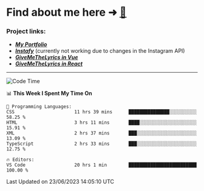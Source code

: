 # Find about me here ➜ [🧑](https://pauabella.dev)

### Project links:
- ***[My Portfolio](https://pauabella.dev)***
- ***[Instafy](https://instafy.me)*** (currently not working due to changes in the Instagram API)
- ***[GiveMeTheLyrics in Vue](https://lyrics.pauabella.dev)***
- ***[GiveMeTheLyrics in React](https://pauabella.dev/GiveMeTheLyrics)***

---
<!--START_SECTION:waka-->
![Code Time](http://img.shields.io/badge/Code%20Time-2%2C266%20hrs%2023%20mins-blue)

📊 **This Week I Spent My Time On** 

```text
💬 Programming Languages: 
CSS                      11 hrs 39 mins      ███████████████░░░░░░░░░░   58.25 % 
HTML                     3 hrs 11 mins       ████░░░░░░░░░░░░░░░░░░░░░   15.91 % 
XML                      2 hrs 37 mins       ███░░░░░░░░░░░░░░░░░░░░░░   13.09 % 
TypeScript               2 hrs 33 mins       ███░░░░░░░░░░░░░░░░░░░░░░   12.75 % 

🔥 Editors: 
VS Code                  20 hrs 1 min        █████████████████████████   100.00 % 
```


 Last Updated on 23/06/2023 14:05:10 UTC
<!--END_SECTION:waka-->
